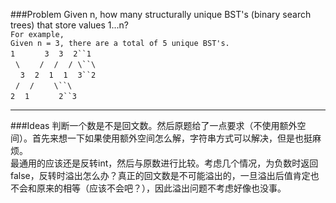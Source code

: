 ###Problem
Given n, how many structurally unique BST's (binary search trees) that store values 1...n?  
`For example,`  
`Given n = 3, there are a total of 5 unique BST's.`  
`1`&#160;&#160;&#160;&#160;&#160;&#160;&#160;&#160;&#160;&#160;&#160;&#160;`3`&#160;&#160;&#160;&#160;`3`&#160;&#160;&#160;&#160;`2``1`  
&#160;&#160;`\`&#160;&#160;&#160;&#160;&#160;&#160;&#160;&#160;`/`&#160;&#160;&#160;&#160;`/`&#160;&#160;&#160;&#160;`/`&#160;&#160;`\``\`  
&#160;&#160;&#160;&#160;`3`&#160;&#160;&#160;&#160;`2`&#160;&#160;&#160;&#160;`1`&#160;&#160;&#160;&#160;`1`&#160;&#160;&#160;&#160;`3``2`  
&#160;&#160;`/`&#160;&#160;&#160;&#160;`/`&#160;&#160;&#160;&#160;&#160;&#160;&#160;&#160;`\``\`  
`2`&#160;&#160;&#160;&#160;`1`&#160;&#160;&#160;&#160;&#160;&#160;&#160;&#160;&#160;&#160;&#160;&#160;`2``3`  

---

###Ideas
判断一个数是不是回文数。然后原题给了一点要求（不使用额外空间）。首先来想一下如果使用额外空间怎么解，字符串方式可以解决，但是也挺麻烦。  
最通用的应该还是反转int，然后与原数进行比较。考虑几个情况，为负数时返回false，反转时溢出怎么办？真正的回文数是不可能溢出的，一旦溢出后值肯定也不会和原来的相等（应该不会吧？），因此溢出问题不考虑好像也没事。
